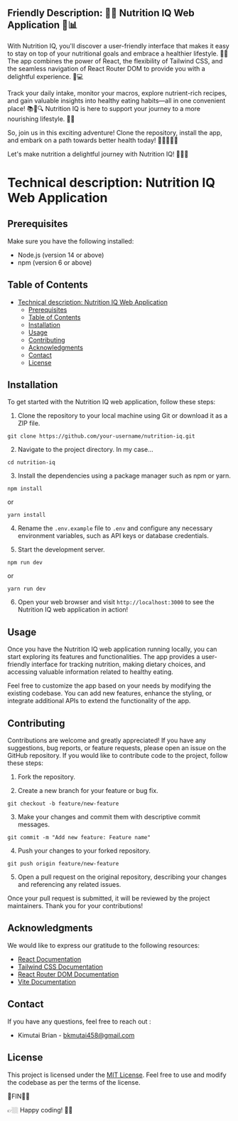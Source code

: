 ## Friendly Description: 🌱🍎 Nutrition IQ Web Application 🥦📊

With Nutrition IQ, you'll discover a user-friendly interface that makes it easy to stay on top of your nutritional goals and embrace a healthier lifestyle. 🌿✨ The app combines the power of React, the flexibility of Tailwind CSS, and the seamless navigation of React Router DOM to provide you with a delightful experience. 🚀💻

Track your daily intake, monitor your macros, explore nutrient-rich recipes, and gain valuable insights into healthy eating habits—all in one convenient place! 📚🥗🔍 Nutrition IQ is here to support your journey to a more nourishing lifestyle. 💪💚

So, join us in this exciting adventure! Clone the repository, install the app, and embark on a path towards better health today! 🌟👩‍🍳👨‍🍳

Let's make nutrition a delightful journey with Nutrition IQ! 🥦🍎💚

# Technical description: Nutrition IQ Web Application

## Prerequisites

Make sure you have the following installed:

- Node.js (version 14 or above)
- npm (version 6 or above)
  
## Table of Contents

- [Technical description: Nutrition IQ Web Application](#technical-description-nutrition-iq-web-application)
  - [Prerequisites](#prerequisites)
  - [Table of Contents](#table-of-contents)
  - [Installation](#installation)
  - [Usage](#usage)
  - [Contributing](#contributing)
  - [Acknowledgments](#acknowledgments)
  - [Contact](#contact)
  - [License](#license)

## Installation

To get started with the Nutrition IQ web application, follow these steps:

1. Clone the repository to your local machine using Git or download it as a ZIP file.

```shell
git clone https://github.com/your-username/nutrition-iq.git
```

2. Navigate to the project directory. In my case...

```shell
cd nutrition-iq
```

3. Install the dependencies using a package manager such as npm or yarn.

```shell
npm install
```
or
```shell
yarn install
```

4. Rename the `.env.example` file to `.env` and configure any necessary environment variables, such as API keys or database credentials.

5. Start the development server.

```shell
npm run dev
```
or
```shell
yarn run dev
```

6. Open your web browser and visit `http://localhost:3000` to see the Nutrition IQ web application in action!

## Usage

Once you have the Nutrition IQ web application running locally, you can start exploring its features and functionalities. The app provides a user-friendly interface for tracking nutrition, making dietary choices, and accessing valuable information related to healthy eating.

Feel free to customize the app based on your needs by modifying the existing codebase. You can add new features, enhance the styling, or integrate additional APIs to extend the functionality of the app.

## Contributing

Contributions are welcome and greatly appreciated! If you have any suggestions, bug reports, or feature requests, please open an issue on the GitHub repository. If you would like to contribute code to the project, follow these steps:

1. Fork the repository.

2. Create a new branch for your feature or bug fix.

```shell
git checkout -b feature/new-feature
```

3. Make your changes and commit them with descriptive commit messages.

```shell
git commit -m "Add new feature: Feature name"
```

4. Push your changes to your forked repository.

```
git push origin feature/new-feature
```

5. Open a pull request on the original repository, describing your changes and referencing any related issues.

Once your pull request is submitted, it will be reviewed by the project maintainers. Thank you for your contributions!
## Acknowledgments

We would like to express our gratitude to the following resources:

- [React Documentation](https://reactjs.org/docs)
- [Tailwind CSS Documentation](https://tailwindcss.com/docs)
- [React Router DOM Documentation](https://reactrouter.com)
- [Vite Documentation](https://vitejs.dev/docs)

## Contact

If you have any questions, feel free to reach out :

- Kimutai Brian - bkmutai458@gmail.com


## License

This project is licensed under the [MIT License](LICENSE). Feel free to use and modify the codebase as per the terms of the license.

📝FIN📜✨

👉🏼 Happy coding! 🚀🎉
